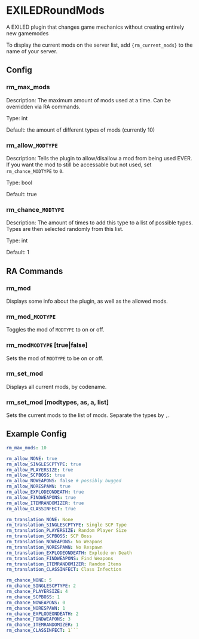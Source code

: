 # EXILEDRoundMods
A EXILED plugin that changes game mechanics without creating entirely new gamemodes

To display the current mods on the server list, add `{rm_current_mods}` to the name of your server.

## Config

### rm_max_mods

Description: The maximum amount of mods used at a time. Can be overridden via RA commands.

Type: int

Default: the amount of different types of mods (currently 10)

### rm_allow_`MODTYPE`

Description: Tells the plugin to allow/disallow a mod from being used EVER. If you want the mod to still be accessable but not used, set `rm_chance_MODTYPE` to `0`.

Type: bool

Default: true

### rm_chance_`MODTYPE`

Description: The amount of times to add this type to a list of possible types. Types are then selected randomly from this list.

Type: int

Default: 1

## RA Commands

### rm_mod

Displays some info about the plugin, as well as the allowed mods.

### rm_mod_`MODTYPE`

Toggles the mod of `MODTYPE` to on or off.

### rm_mod`MODTYPE` [true|false]

Sets the mod of `MODTYPE` to be on or off.

### rm_set_mod

Displays all current mods, by codename.

### rm_set_mod [modtypes, as, a, list]

Sets the current mods to the list of mods. Separate the types by `,`.

## Example Config

```yaml
rm_max_mods: 10

rm_allow_NONE: true
rm_allow_SINGLESCPTYPE: true
rm_allow_PLAYERSIZE: true
rm_allow_SCPBOSS: true
rm_allow_NOWEAPONS: false # possibly bugged
rm_allow_NORESPAWN: true
rm_allow_EXPLODEONDEATH: true
rm_allow_FINDWEAPONS: true
rm_allow_ITEMRANDOMIZER: true
rm_allow_CLASSINFECT: true

rm_translation_NONE: None
rm_translation_SINGLESCPTYPE: Single SCP Type
rm_translation_PLAYERSIZE: Random Player Size
rm_translation_SCPBOSS: SCP Boss
rm_translation_NOWEAPONS: No Weapons
rm_translation_NORESPAWN: No Respawn
rm_translation_EXPLODEONDEATH: Explode on Death
rm_translation_FINDWEAPONS: Find Weapons
rm_translation_ITEMRANDOMIZER: Random Items
rm_translation_CLASSINFECT: Class Infection

rm_chance_NONE: 5
rm_chance_SINGLESCPTYPE: 2
rm_chance_PLAYERSIZE: 4
rm_chance_SCPBOSS: 1
rm_chance_NOWEAPONS: 0
rm_chance_NORESPAWN: 1
rm_chance_EXPLODEONDEATH: 2
rm_chance_FINDWEAPONS: 3
rm_chance_ITEMRANDOMIZER: 1
rm_chance_CLASSINFECT: 1```
